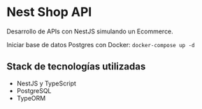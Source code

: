 # Nest Shop API

Desarrollo de APIs con NestJS simulando un Ecommerce.

Iniciar base de datos Postgres con Docker: `docker-compose up -d`

## Stack de tecnologías utilizadas

- NestJS y TypeScript
- PostgreSQL
- TypeORM
